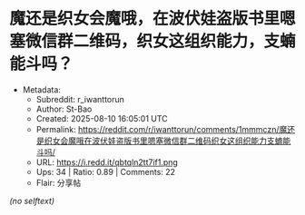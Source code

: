 # 魔还是织女会魔哦，在波伏娃盗版书里嗯塞微信群二维码，织女这组织能力，支蝻能斗吗？

- Metadata:
  - Subreddit: r_iwanttorun
  - Author: St-Bao
  - Created: 2025-08-10 16:05:01 UTC
  - Permalink: https://reddit.com/r/iwanttorun/comments/1mmmczn/魔还是织女会魔哦在波伏娃盗版书里嗯塞微信群二维码织女这组织能力支蝻能斗吗/
  - URL: https://i.redd.it/qbtqln2tt7if1.png
  - Ups: 34 | Ratio: 0.89 | Comments: 22
  - Flair: 分享帖

_(no selftext)_
